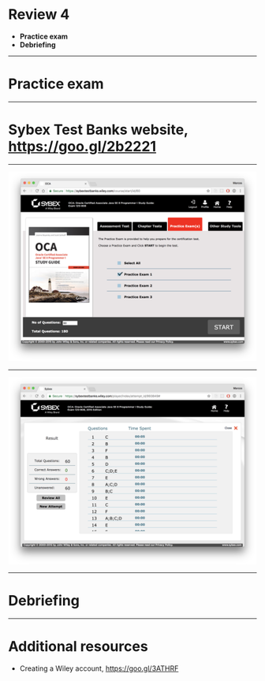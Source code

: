 <!--
$theme: default
page_number: true
footer: Java Class - Review 4
-->

# Review 4

- **Practice exam**
- **Debriefing**

-----------------------------------------------------------------------------

# Practice exam

-----------------------------------------------------------------------------

# Sybex Test Banks website, https://goo.gl/2b2221

-----------------------------------------------------------------------------

<img src="assets/selection.png" />

-----------------------------------------------------------------------------

<img src="assets/review.png" />

-----------------------------------------------------------------------------

# Debriefing

-----------------------------------------------------------------------------

# Additional resources

- Creating a Wiley account, https://goo.gl/3ATHRF
